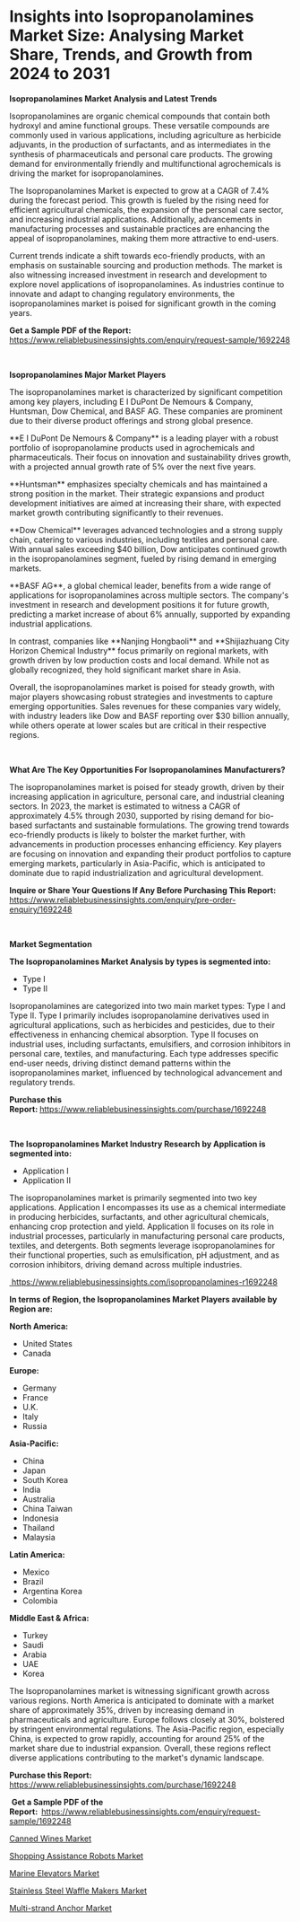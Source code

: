 <p><h1>Insights into Isopropanolamines Market Size: Analysing Market Share, Trends, and Growth from 2024 to 2031</h1></p><p><strong>Isopropanolamines Market Analysis and Latest Trends</strong></p>
<p><p>Isopropanolamines are organic chemical compounds that contain both hydroxyl and amine functional groups. These versatile compounds are commonly used in various applications, including agriculture as herbicide adjuvants, in the production of surfactants, and as intermediates in the synthesis of pharmaceuticals and personal care products. The growing demand for environmentally friendly and multifunctional agrochemicals is driving the market for isopropanolamines.</p><p>The Isopropanolamines Market is expected to grow at a CAGR of 7.4% during the forecast period. This growth is fueled by the rising need for efficient agricultural chemicals, the expansion of the personal care sector, and increasing industrial applications. Additionally, advancements in manufacturing processes and sustainable practices are enhancing the appeal of isopropanolamines, making them more attractive to end-users.</p><p>Current trends indicate a shift towards eco-friendly products, with an emphasis on sustainable sourcing and production methods. The market is also witnessing increased investment in research and development to explore novel applications of isopropanolamines. As industries continue to innovate and adapt to changing regulatory environments, the isopropanolamines market is poised for significant growth in the coming years.</p></p>
<p><strong>Get a Sample PDF of the Report:&nbsp;</strong> <a href="https://www.reliablebusinessinsights.com/enquiry/request-sample/1692248?utm_campaign=117&utm_medium=2&utm_source=Github&utm_content=ia&utm_term=19102024&utm_id=isopropanolamines">https://www.reliablebusinessinsights.com/enquiry/request-sample/1692248</a></p>
<p>&nbsp;</p>
<p><strong>Isopropanolamines Major Market Players</strong></p>
<p><p>The isopropanolamines market is characterized by significant competition among key players, including E I DuPont De Nemours & Company, Huntsman, Dow Chemical, and BASF AG. These companies are prominent due to their diverse product offerings and strong global presence.</p><p>**E I DuPont De Nemours & Company** is a leading player with a robust portfolio of isopropanolamine products used in agrochemicals and pharmaceuticals. Their focus on innovation and sustainability drives growth, with a projected annual growth rate of 5% over the next five years. </p><p>**Huntsman** emphasizes specialty chemicals and has maintained a strong position in the market. Their strategic expansions and product development initiatives are aimed at increasing their share, with expected market growth contributing significantly to their revenues.</p><p>**Dow Chemical** leverages advanced technologies and a strong supply chain, catering to various industries, including textiles and personal care. With annual sales exceeding $40 billion, Dow anticipates continued growth in the isopropanolamines segment, fueled by rising demand in emerging markets.</p><p>**BASF AG**, a global chemical leader, benefits from a wide range of applications for isopropanolamines across multiple sectors. The company's investment in research and development positions it for future growth, predicting a market increase of about 6% annually, supported by expanding industrial applications.</p><p>In contrast, companies like **Nanjing Hongbaoli** and **Shijiazhuang City Horizon Chemical Industry** focus primarily on regional markets, with growth driven by low production costs and local demand. While not as globally recognized, they hold significant market share in Asia.</p><p>Overall, the isopropanolamines market is poised for steady growth, with major players showcasing robust strategies and investments to capture emerging opportunities. Sales revenues for these companies vary widely, with industry leaders like Dow and BASF reporting over $30 billion annually, while others operate at lower scales but are critical in their respective regions.</p></p>
<p>&nbsp;</p>
<p><strong>What Are The Key Opportunities For Isopropanolamines Manufacturers?</strong></p>
<p><p>The isopropanolamines market is poised for steady growth, driven by their increasing application in agriculture, personal care, and industrial cleaning sectors. In 2023, the market is estimated to witness a CAGR of approximately 4.5% through 2030, supported by rising demand for bio-based surfactants and sustainable formulations. The growing trend towards eco-friendly products is likely to bolster the market further, with advancements in production processes enhancing efficiency. Key players are focusing on innovation and expanding their product portfolios to capture emerging markets, particularly in Asia-Pacific, which is anticipated to dominate due to rapid industrialization and agricultural development.</p></p>
<p><strong>Inquire or Share Your Questions If Any Before Purchasing This Report:</strong> <a href="https://www.reliablebusinessinsights.com/enquiry/pre-order-enquiry/1692248?utm_campaign=117&utm_medium=2&utm_source=Github&utm_content=ia&utm_term=19102024&utm_id=isopropanolamines">https://www.reliablebusinessinsights.com/enquiry/pre-order-enquiry/1692248</a></p>
<p>&nbsp;</p>
<p><strong>Market Segmentation</strong></p>
<p><strong>The Isopropanolamines Market Analysis by types is segmented into:</strong></p>
<p><ul><li>Type I</li><li>Type II</li></ul></p>
<p><p>Isopropanolamines are categorized into two main market types: Type I and Type II. Type I primarily includes isopropanolamine derivatives used in agricultural applications, such as herbicides and pesticides, due to their effectiveness in enhancing chemical absorption. Type II focuses on industrial uses, including surfactants, emulsifiers, and corrosion inhibitors in personal care, textiles, and manufacturing. Each type addresses specific end-user needs, driving distinct demand patterns within the isopropanolamines market, influenced by technological advancement and regulatory trends.</p></p>
<p><strong>Purchase this Report:&nbsp;</strong><a href="https://www.reliablebusinessinsights.com/purchase/1692248?utm_campaign=117&utm_medium=2&utm_source=Github&utm_content=ia&utm_term=19102024&utm_id=isopropanolamines">https://www.reliablebusinessinsights.com/purchase/1692248</a></p>
<p>&nbsp;</p>
<p><strong>The Isopropanolamines Market Industry Research by Application is segmented into:</strong></p>
<p><ul><li>Application I</li><li>Application II</li></ul></p>
<p><p>The isopropanolamines market is primarily segmented into two key applications. Application I encompasses its use as a chemical intermediate in producing herbicides, surfactants, and other agricultural chemicals, enhancing crop protection and yield. Application II focuses on its role in industrial processes, particularly in manufacturing personal care products, textiles, and detergents. Both segments leverage isopropanolamines for their functional properties, such as emulsification, pH adjustment, and as corrosion inhibitors, driving demand across multiple industries.</p></p>
<p><a href="https://www.reliablebusinessinsights.com/isopropanolamines-r1692248?utm_campaign=117&utm_medium=2&utm_source=Github&utm_content=ia&utm_term=19102024&utm_id=isopropanolamines">&nbsp;https://www.reliablebusinessinsights.com/isopropanolamines-r1692248</a></p>
<p><strong>In terms of Region, the Isopropanolamines Market Players available by Region are:</strong></p>
<p>
    <p> <strong> North America: </strong>
        <ul>
            <li>United States</li>
            <li>Canada</li>
        </ul>
        </p> 
    <p> <strong> Europe: </strong>
        <ul>
            <li>Germany</li>
            <li>France</li>
            <li>U.K.</li>
            <li>Italy</li>
            <li>Russia</li>
        </ul>
        </p> 
    <p> <strong> Asia-Pacific: </strong>
        <ul>
            <li>China</li>
            <li>Japan</li>
            <li>South Korea</li>
            <li>India</li>
            <li>Australia</li>
            <li>China Taiwan</li>
            <li>Indonesia</li>
            <li>Thailand</li>
            <li>Malaysia</li>
        </ul>
        </p> 
    <p> <strong> Latin America: </strong>
        <ul>
            <li>Mexico</li>
            <li>Brazil</li>
            <li>Argentina Korea</li>
            <li>Colombia</li>
        </ul>
        </p> 
    <p> <strong> Middle East & Africa: </strong>
        <ul>
            <li>Turkey</li>
            <li>Saudi</li>
            <li>Arabia</li>
            <li>UAE</li>
            <li>Korea</li>
        </ul>
    </p>
    </p>
<p><p>The Isopropanolamines market is witnessing significant growth across various regions. North America is anticipated to dominate with a market share of approximately 35%, driven by increasing demand in pharmaceuticals and agriculture. Europe follows closely at 30%, bolstered by stringent environmental regulations. The Asia-Pacific region, especially China, is expected to grow rapidly, accounting for around 25% of the market share due to industrial expansion. Overall, these regions reflect diverse applications contributing to the market's dynamic landscape.</p></p>
<p><strong>Purchase this Report: </strong><a href="https://www.reliablebusinessinsights.com/purchase/1692248?utm_campaign=117&utm_medium=2&utm_source=Github&utm_content=ia&utm_term=19102024&utm_id=isopropanolamines">https://www.reliablebusinessinsights.com/purchase/1692248</a></p>
<p>&nbsp;<strong>Get a Sample PDF of the Report:&nbsp;&nbsp;</strong><a href="https://www.reliablebusinessinsights.com/enquiry/request-sample/1692248?utm_campaign=117&utm_medium=2&utm_source=Github&utm_content=ia&utm_term=19102024&utm_id=isopropanolamines">https://www.reliablebusinessinsights.com/enquiry/request-sample/1692248</a></p>
<p><strong></strong></p>
<p><p><a href="https://github.com/ryanbell8967/Market-Research-Report-List-1/blob/main/canned-wines-market.md?utm_campaign=117&utm_medium=2&utm_source=Github&utm_content=ia&utm_term=19102024&utm_id=isopropanolamines">Canned Wines Market</a></p><p><a href="https://www.linkedin.com/pulse/shopping-assistance-robots-market-overview-forecast-2024-2031-8mqof?utm_campaign=117&utm_medium=2&utm_source=Github&utm_content=ia&utm_term=19102024&utm_id=isopropanolamines">Shopping Assistance Robots Market</a></p><p><a href="https://issuu.com/reportprime-2/docs/marine-elevators-market-size-2030.p_c8e48130a73e3d?utm_campaign=117&utm_medium=2&utm_source=Github&utm_content=ia&utm_term=19102024&utm_id=isopropanolamines">Marine Elevators Market</a></p><p><a href="https://issuu.com/reportprime-2/docs/stainless-steel-waffle-makers-marke_523301a13791c9?utm_campaign=117&utm_medium=2&utm_source=Github&utm_content=ia&utm_term=19102024&utm_id=isopropanolamines">Stainless Steel Waffle Makers Market</a></p><p><a href="https://github.com/yoshih12/Market-Research-Report-List-4/blob/main/multi-strand-anchor-market.md?utm_campaign=117&utm_medium=2&utm_source=Github&utm_content=ia&utm_term=19102024&utm_id=isopropanolamines">Multi-strand Anchor Market</a></p></p>